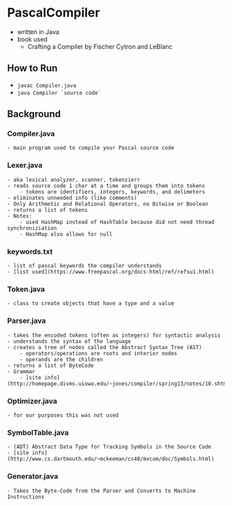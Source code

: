 # PascalCompiler
- written in Java
- book used
    - Crafting a Compiler by Fischer Cytron and LeBlanc

## How to Run
- ```javac Compiler.java```
- ```java Compiler `source code` ```

## Background
### Compiler.java
    - main program used to compile your Pascal source code
### Lexer.java
    - aka lexical analyzer, scanner, tokenzierr
    - reads source code 1 char at a time and groups them into tokens
        - tokens are identifiers, integers, keywords, and delimeters
    - eliminates unneeded info (like comments)
    - Only Arithmetic and Relational Operators, no Bitwise or Boolean
    - returns a list of tokens
    - Notes:
        - used HashMap instead of HashTable because did not need thread synchroniziation
        - HashMap also allows for null 
### keywords.txt
    - list of pascal keywords the compiler understands
    - [list used](https://www.freepascal.org/docs-html/ref/refsu1.html)
### Token.java
    - class to create objects that have a type and a value
### Parser.java
    - takes the encoded tokens (often as integers) for syntactic analysis
    - understands the syntax of the language 
    - creates a tree of nodes called the Abstract Syntax Tree (AST)
        - operators/operations are roots and interior nodes
        - operands are the children
    - returns a list of ByteCode
    - Grammar
        - [site info](http://homepage.divms.uiowa.edu/~jones/compiler/spring13/notes/10.shtml)
### Optimizer.java
    - for our purposes this was not used
### SymbolTable.java
    - (ADT) Abstract Data Type for Tracking Symbols in the Source Code
    - [site info](http://www.cs.dartmouth.edu/~mckeeman/cs48/mxcom/doc/Symbols.html)
### Generator.java
    - Takes the Byte-Code from the Parser and Converts to Machine Instructions 

